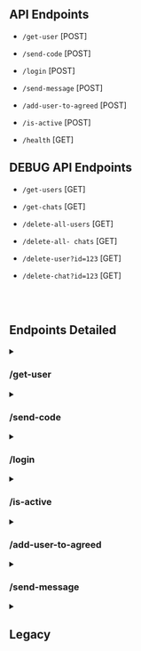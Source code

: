 ## API Endpoints

- `/get-user` [POST]

- `/send-code` [POST]

- `/login` [POST]

- `/send-message` [POST]

- `/add-user-to-agreed` [POST]

- `/is-active` [POST]

- `/health` [GET]

## DEBUG API Endpoints

- `/get-users` [GET]

- `/get-chats` [GET]

- `/delete-all-users` [GET]

- `/delete-all- chats` [GET]

- `/delete-user?id=123` [GET]

- `/delete-chat?id=123` [GET]

<br>
<br>


## Endpoints Detailed

<details>
<summary><h3>/get-user</h3></summary>

- **Method**: `POST`
- **Description**: Fetches user data based on the provided user ID and optional username.
- **Request Body**:

  - `userId` (number, required): The unique identifier of the user.
  - `username` (string, optional): The username of the user.

  ```json
  {
    "userId": 123,
    "username": "john_doe"
  }
  ```

- **Responses**:
  - **200 OK**: Returns user data including profile and chat information.
    ```json
    {
      "id": 1,
      "name": "John Doe",
      "has_profile": true,
      "words": [],
      "chats": [
        {
          "id": 1,
          "name": "Chat with Team",
          "words": 120,
          "status": "active",
          "lead_id": 1,
          "agreed_users": [2, 3],
          "users": [1, 2, 3]
        }
      ]
    }
    ```
  - **400 Bad Request**: Returned if `userId` is missing from the request.
    ```json
    {
      "error": "userId is missing"
    }
    ```
  - **404 Not Found**: Returned if the user does not exist.
    ```json
    {
      "message": "User with id 123 does not exist"
    }
    ```
  - **500 Internal Server Error**: Returned if there is an internal error.
    ```json
    {
      "error": "Internal error"
    }
    ```
</details>

<details>
<summary><h3>/send-code</h3></summary>

- **Method**: `POST`
- **Description**: Sends an authotization code to a phone number of the user
- **Request Body**:

  - `phone_number` (string, required): The phone number of the user.

  ```json
  {
    "phone_number": "+37120455123",
  }
  ```

- **Responses**:
  - **200 OK**: Returns OK.
    ```json
    {
      "message": "ok"
    }
    ```
  - **400 Bad Request**: Returned if `phone_number` is missing from the request.
    ```json
    {
      "error": "phone_number is missing"
    }
    ```
  - **403 Forbidden**: Returned if `phone number` has been banned from Telegram
    ```json
    {
      "error": "phone_number has been banned"
    }
    ```
  - **404 Not Found**: Returned if phone number is invalid.
    ```json
    {
      "error": "PhoneNumberInvalidError"
    }
    ```
    - **429 Too Many Requests**: Returned if asked for the code too many times.
    ```json
    {
      "error": "asked for the code too many times"
    }
    ```
  - **500 Internal Server Error**: Returned if there is an internal error.
    ```json
    {
      "error": "Internal error"
    }
    ```
</details>

<details>
<summary><h3>/login</h3></summary>

- **Method**: `POST`
- **Description**: Logs in to the user account 
- **Request Body**:

  - `phone_number` (string, required): The phone number of the user.
  - `code` (number, required): The autherizartion code.
  ```json
  {
    "phone_number": "+37120455123",
    "code": 75129
  }
  ```

- **Responses**:
  - **200 OK**: Returns chat information(chat_id, chat_name, words).
    ```json
    {
      "message": {"(122493869, 'stefano')": 1825}
    }
    ```
  - **400 Bad Request**: Returned if `phone_number` or `code` is missing from the request or the confirmation `code` has expired
  or `code` is invalid.
    ```json
    {
      "error": "phone_number is missing"
    }
    ```
  - **401 Not Authorized**: Returned if two-steps verification is enabled
    ```json
    {
      "error": "two-steps verification is enabled"
    }
    ```
  - **404 Not Found**: Returned if phone number is invalid.
    ```json
    {
      "error": "PhoneNumberInvalidError"
    }
    ```
  - **500 Internal Server Error**: Returned if there is an internal error.
    ```json
    {
      "error": "Internal error"
    }
    ```
</details>

<details>
<summary><h3>/is-active</h3></summary>

- **Method**: `POST`
- **Description**: Checks if we are still logged in to the user account
- **Request Body**:

  - `userId` (number, required): The unique identifier of the user.
  ```json
  {
    "userId": 84375302,
  }
  ```

- **Responses**:
  - **200 OK**: Returns OK.
    ```json
    {
      "message": "ok"
    }
    ```
  - **400 Bad Request**: Returned if `userId` is missing from the request.
    ```json
    {
      "message": "userId is missing"
    }
    ```
  - **404 Not Found**: Returned if session is not found.
    ```json
    {
      "message": "Not Found"
    }
    ```
  - **500 Internal Server Error**: Returned if there is an internal error.
    ```json
    {
      "error": "Internal error"
    }
    ```
</details>

<details>
<summary><h3>/add-user-to-agreed</h3></summary>

- **Method**: `POST`
- **Description**: Adds a user to the agreed group of the chat and checks if all users have agreed
- **Request Body**:

  - `userId` (number, required): The unique identifier of the user.
  - `chatId` (number, required): The unique identifier of the chat.
  ```json
  {
    {"userId": 143545, "chatId": 153500},
    {"userId": 243434, "chatId": 767601},
  }
  ```

- **Responses**:
  - **200 OK**: Returns a list of chats with status(sold, pending, declined, error).
    ```json
    {
      "21214": "pending",
      "545646": "error"
    }
    ```
  - **400 Bad Request**: Returned if `userId` or `chatId` is missing from the request.
    ```json
    {
      "message": "userId is missing"
    }
    ```
  - **500 Internal Server Error**: Returned if there is an internal error.
    ```json
    {
      "error": "Internal error"
    }
    ```
</details>

<details>
<summary><h3>/send-message</h3></summary>

- **Method**: `POST`
- **Description**: Sends a message to specified chats and updates user profiles.
- **Request Body**:

  - `phone_number` (string, required): The phone number of the user sending the message.
  - `message` (string, optional): The message to be sent. If not provided, a default message will be used.
  - `chats` (object, required): A dictionary where keys are chat details in the format `"(chat_id, 'chat_name')"` and values are the number of words associated with the chat.
  
  Example:
  ```json
  {
    "phone_number": "1234567890",
    "message": "Hello! This is a custom message.",
    "chats": {
      "(12345, 'Chat A')": 1000,
      "(67890, 'Chat B')": 2000
    }
  }
  ```

- **Responses**:
  - **200 OK**: Returns a list of users to whom the message was sent.
    ```json
    {
      "userB": ["username1", "username2"]
    }
    ```
  - **400 Bad Request**: Returned if `phone_number` or `chats` is missing from the request.
    ```json
    {
      "message": "No phone_number provided"
    }
    ```
    ```json
    {
      "message": "No chats were send"
    }
    ```
  - **500 Internal Server Error**: Returned if there is an internal error or if user creation fails.
    ```json
    {
      "error": "Could not create a user"
    }
    ```

- **Details**:
  1. The endpoint extracts `phone_number`, `message`, and `chats` from the request body.
  2. If `phone_number` is missing, it returns a `400 Bad Request` response.
  3. If `message` is not provided, a default message is used.
  4. If `chats` is missing, it returns a `400 Bad Request` response.
  5. The endpoint fetches the client associated with `phone_number` and updates the user profile.
  6. For each chat in `chats`, it:
     - Parses the chat details.
     - Retrieves the participants of the chat.
     - Creates users for the participants and sends the specified message.
     - Adds the chat to the user's list of chats.
  7. If an error occurs during processing, it logs out the user and deletes the client.
  8. Finally, it returns the list of users to whom the message was sent.

</details>


<details>
<summary><h2>Legacy</h2></summary>

- `/create-user` [GET]

```
Create 1 user (hardcoded)
```

- `/create-chat` [GET]

```
Create 1 chat (hardcoded)
```

## Authorization with JWT(JSON Web Tokens)

### 1. Connect to API

Make a call to `/access` with credentials in JSON

```
data = {"username": API_USERNAME, "password": API_PASSWORD}
```

### 2. Receive access token from `/access` response and store it

Store it to access other routes

### 3. Make a request to other routes with a token in a header

API should know that logged in user accessed it

```
headers = { "Authorization": f"Bearer {access_token}" }
```

</details>
